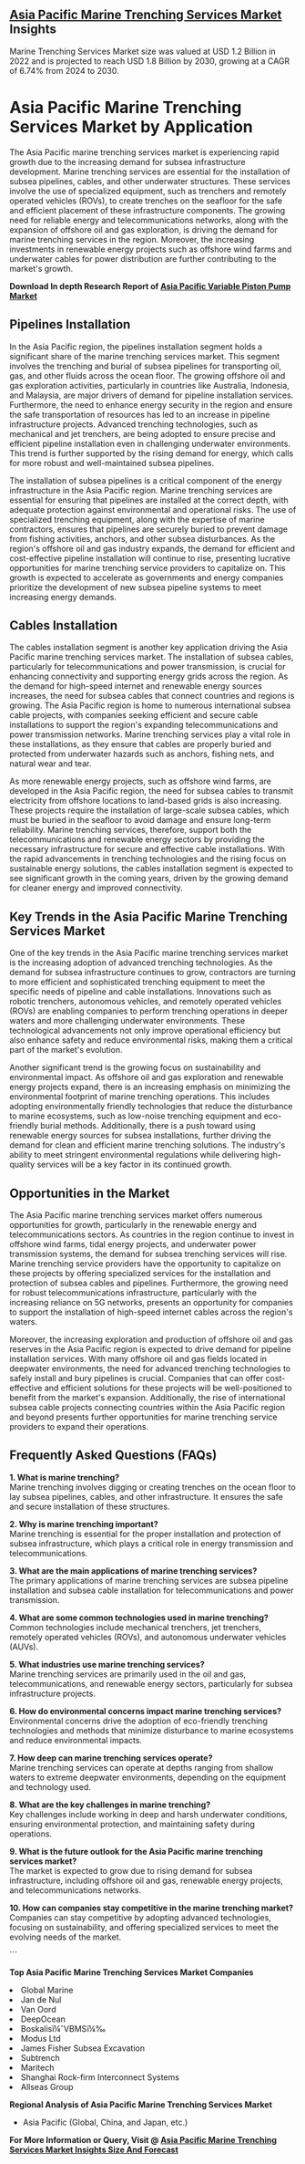 <h2><a href="https://www.verifiedmarketreports.com/download-sample/?rid=437628&amp;utm_source=Github-Feb&amp;utm_medium=219" target="_blank">Asia Pacific Marine Trenching Services Market</a> Insights</h2><p>Marine Trenching Services Market size was valued at USD 1.2 Billion in 2022 and is projected to reach USD 1.8 Billion by 2030, growing at a CAGR of 6.74% from 2024 to 2030.</p><p><h1>Asia Pacific Marine Trenching Services Market by Application</h1> <p>The Asia Pacific marine trenching services market is experiencing rapid growth due to the increasing demand for subsea infrastructure development. Marine trenching services are essential for the installation of subsea pipelines, cables, and other underwater structures. These services involve the use of specialized equipment, such as trenchers and remotely operated vehicles (ROVs), to create trenches on the seafloor for the safe and efficient placement of these infrastructure components. The growing need for reliable energy and telecommunications networks, along with the expansion of offshore oil and gas exploration, is driving the demand for marine trenching services in the region. Moreover, the increasing investments in renewable energy projects such as offshore wind farms and underwater cables for power distribution are further contributing to the market's growth. <p><strong>Download In depth Research Report of <a href="https://www.verifiedmarketreports.com/download-sample/?rid=236118&amp;utm_source=Pulse-Dec&amp;utm_medium=219" target="_blank">Asia Pacific Variable Piston Pump Market</a></strong></p> <h2>Pipelines Installation</h2> <p>In the Asia Pacific region, the pipelines installation segment holds a significant share of the marine trenching services market. This segment involves the trenching and burial of subsea pipelines for transporting oil, gas, and other fluids across the ocean floor. The growing offshore oil and gas exploration activities, particularly in countries like Australia, Indonesia, and Malaysia, are major drivers of demand for pipeline installation services. Furthermore, the need to enhance energy security in the region and ensure the safe transportation of resources has led to an increase in pipeline infrastructure projects. Advanced trenching technologies, such as mechanical and jet trenchers, are being adopted to ensure precise and efficient pipeline installation even in challenging underwater environments. This trend is further supported by the rising demand for energy, which calls for more robust and well-maintained subsea pipelines. <p>The installation of subsea pipelines is a critical component of the energy infrastructure in the Asia Pacific region. Marine trenching services are essential for ensuring that pipelines are installed at the correct depth, with adequate protection against environmental and operational risks. The use of specialized trenching equipment, along with the expertise of marine contractors, ensures that pipelines are securely buried to prevent damage from fishing activities, anchors, and other subsea disturbances. As the region's offshore oil and gas industry expands, the demand for efficient and cost-effective pipeline installation will continue to rise, presenting lucrative opportunities for marine trenching service providers to capitalize on. This growth is expected to accelerate as governments and energy companies prioritize the development of new subsea pipeline systems to meet increasing energy demands. <h2>Cables Installation</h2> <p>The cables installation segment is another key application driving the Asia Pacific marine trenching services market. The installation of subsea cables, particularly for telecommunications and power transmission, is crucial for enhancing connectivity and supporting energy grids across the region. As the demand for high-speed internet and renewable energy sources increases, the need for subsea cables that connect countries and regions is growing. The Asia Pacific region is home to numerous international subsea cable projects, with companies seeking efficient and secure cable installations to support the region's expanding telecommunications and power transmission networks. Marine trenching services play a vital role in these installations, as they ensure that cables are properly buried and protected from underwater hazards such as anchors, fishing nets, and natural wear and tear. <p>As more renewable energy projects, such as offshore wind farms, are developed in the Asia Pacific region, the need for subsea cables to transmit electricity from offshore locations to land-based grids is also increasing. These projects require the installation of large-scale subsea cables, which must be buried in the seafloor to avoid damage and ensure long-term reliability. Marine trenching services, therefore, support both the telecommunications and renewable energy sectors by providing the necessary infrastructure for secure and effective cable installations. With the rapid advancements in trenching technologies and the rising focus on sustainable energy solutions, the cables installation segment is expected to see significant growth in the coming years, driven by the growing demand for cleaner energy and improved connectivity. <h2>Key Trends in the Asia Pacific Marine Trenching Services Market</h2> <p>One of the key trends in the Asia Pacific marine trenching services market is the increasing adoption of advanced trenching technologies. As the demand for subsea infrastructure continues to grow, contractors are turning to more efficient and sophisticated trenching equipment to meet the specific needs of pipeline and cable installations. Innovations such as robotic trenchers, autonomous vehicles, and remotely operated vehicles (ROVs) are enabling companies to perform trenching operations in deeper waters and more challenging underwater environments. These technological advancements not only improve operational efficiency but also enhance safety and reduce environmental risks, making them a critical part of the market's evolution. <p>Another significant trend is the growing focus on sustainability and environmental impact. As offshore oil and gas exploration and renewable energy projects expand, there is an increasing emphasis on minimizing the environmental footprint of marine trenching operations. This includes adopting environmentally friendly technologies that reduce the disturbance to marine ecosystems, such as low-noise trenching equipment and eco-friendly burial methods. Additionally, there is a push toward using renewable energy sources for subsea installations, further driving the demand for clean and efficient marine trenching solutions. The industry's ability to meet stringent environmental regulations while delivering high-quality services will be a key factor in its continued growth. <h2>Opportunities in the Market</h2> <p>The Asia Pacific marine trenching services market offers numerous opportunities for growth, particularly in the renewable energy and telecommunications sectors. As countries in the region continue to invest in offshore wind farms, tidal energy projects, and underwater power transmission systems, the demand for subsea trenching services will rise. Marine trenching service providers have the opportunity to capitalize on these projects by offering specialized services for the installation and protection of subsea cables and pipelines. Furthermore, the growing need for robust telecommunications infrastructure, particularly with the increasing reliance on 5G networks, presents an opportunity for companies to support the installation of high-speed internet cables across the region's waters. <p>Moreover, the increasing exploration and production of offshore oil and gas reserves in the Asia Pacific region is expected to drive demand for pipeline installation services. With many offshore oil and gas fields located in deepwater environments, the need for advanced trenching technologies to safely install and bury pipelines is crucial. Companies that can offer cost-effective and efficient solutions for these projects will be well-positioned to benefit from the market's expansion. Additionally, the rise of international subsea cable projects connecting countries within the Asia Pacific region and beyond presents further opportunities for marine trenching service providers to expand their operations. <h2>Frequently Asked Questions (FAQs)</h2> <p><strong>1. What is marine trenching?</strong><br>Marine trenching involves digging or creating trenches on the ocean floor to lay subsea pipelines, cables, and other infrastructure. It ensures the safe and secure installation of these structures.</p> <p><strong>2. Why is marine trenching important?</strong><br>Marine trenching is essential for the proper installation and protection of subsea infrastructure, which plays a critical role in energy transmission and telecommunications.</p> <p><strong>3. What are the main applications of marine trenching services?</strong><br>The primary applications of marine trenching services are subsea pipeline installation and subsea cable installation for telecommunications and power transmission.</p> <p><strong>4. What are some common technologies used in marine trenching?</strong><br>Common technologies include mechanical trenchers, jet trenchers, remotely operated vehicles (ROVs), and autonomous underwater vehicles (AUVs).</p> <p><strong>5. What industries use marine trenching services?</strong><br>Marine trenching services are primarily used in the oil and gas, telecommunications, and renewable energy sectors, particularly for subsea infrastructure projects.</p> <p><strong>6. How do environmental concerns impact marine trenching services?</strong><br>Environmental concerns drive the adoption of eco-friendly trenching technologies and methods that minimize disturbance to marine ecosystems and reduce environmental impacts.</p> <p><strong>7. How deep can marine trenching services operate?</strong><br>Marine trenching services can operate at depths ranging from shallow waters to extreme deepwater environments, depending on the equipment and technology used.</p> <p><strong>8. What are the key challenges in marine trenching?</strong><br>Key challenges include working in deep and harsh underwater conditions, ensuring environmental protection, and maintaining safety during operations.</p> <p><strong>9. What is the future outlook for the Asia Pacific marine trenching services market?</strong><br>The market is expected to grow due to rising demand for subsea infrastructure, including offshore oil and gas, renewable energy projects, and telecommunications networks.</p> <p><strong>10. How can companies stay competitive in the marine trenching market?</strong><br>Companies can stay competitive by adopting advanced technologies, focusing on sustainability, and offering specialized services to meet the evolving needs of the market.</p> ```</p><p><strong>Top Asia Pacific Marine Trenching Services Market Companies</strong></p><div data-test-id=""><p><li>Global Marine</li><li> Jan de Nul</li><li> Van Oord</li><li> DeepOcean</li><li> Boskalisï¼ˆVBMSï¼‰</li><li> Modus Ltd</li><li> James Fisher Subsea Excavation</li><li> Subtrench</li><li> Maritech</li><li> Shanghai Rock-firm Interconnect Systems</li><li> Allseas Group</li></p><div><strong>Regional Analysis of&nbsp;Asia Pacific Marine Trenching Services Market</strong></div><ul><li dir="ltr"><p dir="ltr">Asia Pacific (Global, China, and Japan, etc.)</p></li></ul><p><strong>For More Information or Query, Visit @&nbsp;</strong><strong><a href="https://www.verifiedmarketreports.com/product/marine-trenching-services-market/?utm_source=Github-Feb&amp;utm_medium=219" target="_blank">Asia Pacific Marine Trenching Services Market Insights Size And Forecast</a></strong></p></div><h2>&nbsp;</h2><div data-test-id="">&nbsp;</div>
